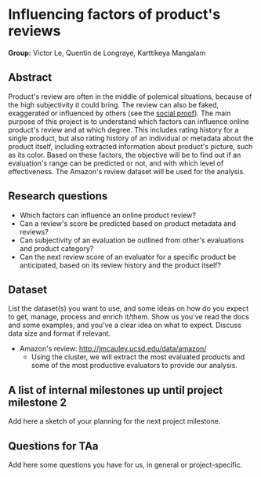 # Influencing factors of product's reviews

**Group:** Victor Le, Quentin de Longraye, Karttikeya Mangalam

## Abstract
Product's review are often in the middle of polemical situations, because of the
high subjectivity it could bring. The review can also be faked, exaggerated or
influenced by others (see the [social proof](https://en.wikipedia.org/wiki/Social_proof)).
The main purpose of this project is to understand which factors can influence online
product's review and at which degree. This includes rating history for a single product, but also rating
history of an individual or metadata about the product itself, including extracted
information about product's picture, such as its color. Based on these factors,
the objective will be to find out if an evaluation's range can be predicted or
not, and with which level of effectiveness. The Amazon's review dataset will be
used for the analysis.

## Research questions
- Which factors can influence an online product review?
- Can a review's score be predicted based on product metadata and reviews?
- Can subjectivity of an evaluation be outlined from other's evaluations and
  product category?
- Can the next review score of an evaluator for a specific product be
  anticipated, based on its review history and the product itself?

## Dataset
List the dataset(s) you want to use, and some ideas on how do you expect to get, manage, process and enrich it/them. Show us you've read the docs and some examples, and you've a clear idea on what to expect. Discuss data size and format if relevant.

- Amazon's review: http://jmcauley.ucsd.edu/data/amazon/
  - Using the cluster, we will extract the most evaluated products and some of the
    most productive evaluators to provide our analysis.

## A list of internal milestones up until project milestone 2
Add here a sketch of your planning for the next project milestone.

## Questions for TAa
Add here some questions you have for us, in general or project-specific.
